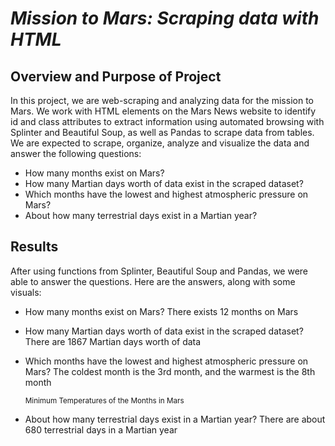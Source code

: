 # ***Mission to Mars: Scraping data with HTML***

## Overview and Purpose of Project
In this project, we are web-scraping and analyzing data for the mission to Mars. We work with HTML elements on the Mars News website to identify id and class attributes to extract information using automated browsing with Splinter and Beautiful Soup, as well as Pandas to scrape data from tables. We are expected to scrape, organize, analyze and visualize the data and answer the following questions:
 
- How many months exist on Mars?
- How many Martian days worth of data exist in the scraped dataset?
- Which months have the lowest and highest atmospheric pressure on Mars?
- About how many terrestrial days exist in a Martian year?

## Results

After using functions from Splinter, Beautiful Soup and Pandas, we were able to answer the questions. Here are the answers, along with some visuals:

- How many months exist on Mars?
    There exists 12 months on Mars
- How many Martian days worth of data exist in the scraped dataset?
    There are 1867 Martian days worth of data
- Which months have the lowest and highest atmospheric pressure on Mars?
  The coldest month is the 3rd month, and the warmest is the 8th month
  
  <sub>Minimum Temperatures of the Months in Mars
  
- About how many terrestrial days exist in a Martian year?
    There are about 680 terrestrial days in a Martian year
